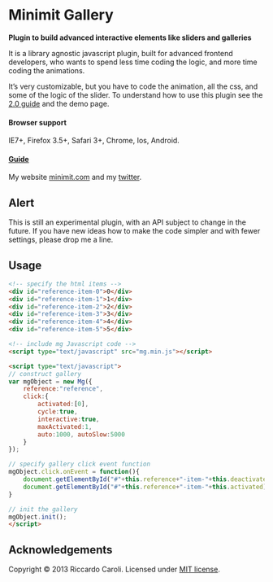 # Minimit Gallery

**Plugin to build advanced interactive elements like sliders and galleries**

It is a library agnostic javascript plugin, built for advanced frontend developers, who wants to spend less time coding the logic, and more time coding the animations.

It’s very customizable, but you have to code the animation, all the css, and some of the logic of the slider.
To understand how to use this plugin see the [2.0 guide](http://www.minimit.com/articles/code-tips/minimit-gallery-2-0-guide) and the demo page.

#### Browser support
IE7+, Firefox 3.5+, Safari 3+, Chrome, Ios, Android.

#### [Guide](http://www.minimit.com/articles/code-tips/minimit-gallery-2-0-guide)

My website [minimit.com](http://www.minimit.com) and my [twitter](http://twitter.com/beaver82minimit).


Alert
-------
This is still an experimental plugin, with an API subject to change in the future. If you have new ideas how to make the code simpler and with fewer settings, please drop me a line.

Usage
-----
``` html
<!-- specify the html items -->
<div id="reference-item-0">0</div>
<div id="reference-item-1">1</div>
<div id="reference-item-2">2</div>
<div id="reference-item-3">3</div>
<div id="reference-item-4">4</div>
<div id="reference-item-5">5</div>

<!-- include mg Javascript code -->
<script type="text/javascript" src="mg.min.js"></script>

<script type="text/javascript">
// construct gallery
var mgObject = new Mg({
    reference:"reference",
    click:{
        activated:[0],
        cycle:true,
        interactive:true,
        maxActivated:1,
        auto:1000, autoSlow:5000
    }
});

// specify gallery click event function
mgObject.click.onEvent = function(){
    document.getElementById("#"+this.reference+"-item-"+this.deactivated).className = '';
    document.getElementById("#"+this.reference+"-item-"+this.activated).className = 'active';
}

// init the gallery
mgObject.init();
</script>
```

Acknowledgements
-------
Copyright © 2013 Riccardo Caroli. Licensed under [MIT license](http://www.opensource.org/licenses/mit-license.php).
